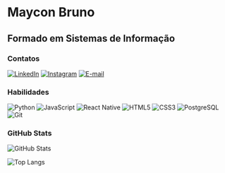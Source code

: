 # Maycon Bruno
## Formado em Sistemas de Informação

### Contatos

[![LinkedIn](https://img.shields.io/badge/-LinkedIn-000?style=for-the-badge&logo=linkedin&logoColor=30A3DC)](https://www.linkedin.com/in/maycon-/)
[![Instagram](https://img.shields.io/badge/-Instagram-black?style=for-the-badge&logo=instagram)](https://www.instagram.com/mayconbruno00/)
[![E-mail](https://img.shields.io/badge/-Email-000?style=for-the-badge&logo=microsoft-outlook&logoColor=E94D5F)](mailto:mayconbruno.constancio@gmail.com)

### Habilidades

![Python](https://img.shields.io/badge/python-3670A0?style=for-the-badge&logo=python&logoColor=blue&color=black)
![JavaScript](https://img.shields.io/badge/JavaScript-F7DF1E?style=for-the-badge&logo=javascript&logoColor=yellow&color=black)
![React Native](https://img.shields.io/badge/React_Native-20232A?style=for-the-badge&logo=react&logoColor=61DAFB&color=black)
![HTML5](https://img.shields.io/badge/HTML5-E34F26?style=for-the-badge&logo=html5&logoColor=orange&color=black)
![CSS3](https://img.shields.io/badge/CSS3-1572B6?style=for-the-badge&logo=css3&logoColor=blue&color=black)
![PostgreSQL](https://img.shields.io/badge/PostgreSQL-000?style=for-the-badge&logo=postgresql&color=black)
![Git](https://img.shields.io/badge/GIT-E44C30?style=for-the-badge&logo=git&logoColor=orange&color=black)

### GitHub Stats

![GitHub Stats](https://github-readme-stats.vercel.app/api?username=Maycon-MB&theme=transparent&bg_color=000000&border_color=30A3DC&show_icons=true&icon_color=30A3DC&title_color=blue&text_color=FFF)



![Top Langs](https://github-readme-stats-git-masterrstaa-rickstaa.vercel.app/api/top-langs/?username=Maycon-MB&layout=donut&bg_color=000&border_color=30A3DC&title_color=blue&text_color=FFF)
